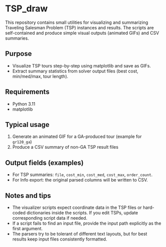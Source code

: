 # TSP_draw

This repository contains small utilities for visualizing and summarizing Traveling Salesman Problem (TSP) instances and results. The scripts are self-contained and produce simple visual outputs (animated GIFs) and CSV summaries.

## Purpose

- Visualize TSP tours step-by-step using matplotlib and save as GIFs.
- Extract summary statistics from solver output files (best cost, min/med/max, tour length).

## Requirements

- Python 3.11
- matplotlib

## Typical usage

1. Generate an animated GIF for a GA-produced tour (example for `gr120_ga`)
2. Produce a CSV summary of non-GA TSP result files


## Output fields (examples)

- For TSP summaries: `file`, `cost_min`, `cost_med`, `cost_max`, `order_count`.
- For Info export: the original parsed columns will be written to CSV.

## Notes and tips

- The visualizer scripts expect coordinate data in the TSP files or hard-coded dictionaries inside the scripts. If you edit TSPs, update corresponding script data if needed.
- If a script fails to find an input file, provide the input path explicitly as the first argument.
- The parsers try to be tolerant of different text layouts, but for best results keep input files consistently formatted.

